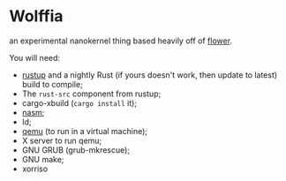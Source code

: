 # Wolffia

an experimental nanokernel thing based heavily off of [flower](https://github.com/flower-os/flower).


You will need:
 - [rustup](https://rustup.rs) and a nightly Rust (if yours doesn't work, then update to latest) build to compile;
 - The `rust-src` component from rustup;
 - cargo-xbuild (`cargo install` it);
 - [nasm](http://www.nasm.us/);
 - ld;
 - [qemu](https://www.qemu.org/) (to run in a virtual machine);
 - X server to run qemu;
 - GNU GRUB (grub-mkrescue);
 - GNU make;
 - xorriso
 